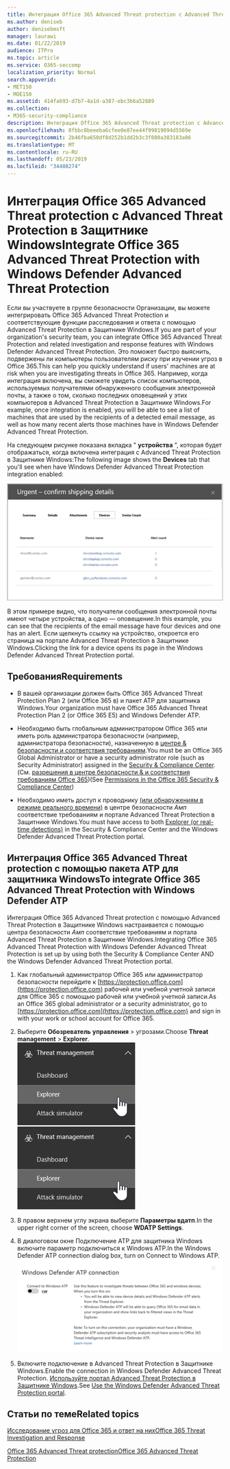 ```yaml
---
title: Интеграция Office 365 Advanced Threat protection с Advanced Threat Protection в Защитнике Windows
ms.author: deniseb
author: denisebmsft
manager: laurawi
ms.date: 01/22/2019
audience: ITPro
ms.topic: article
ms.service: O365-seccomp
localization_priority: Normal
search.appverid:
- MET150
- MOE150
ms.assetid: 414fa693-d7b7-4a1d-a387-ebc3b6a52889
ms.collection:
- M365-security-compliance
description: Интеграция Office 365 Advanced Threat protection с Advanced Threat Protection в Защитнике Windows для просмотра подробных сведений об управлении угрозами.
ms.openlocfilehash: 8fbbc8beeeba6cfee0e87ee44f99819094d5569e
ms.sourcegitcommit: 2b46fba650df8d252b1dd2b3c3f080a383183a06
ms.translationtype: MT
ms.contentlocale: ru-RU
ms.lasthandoff: 05/23/2019
ms.locfileid: "34408274"
---
```

# <a name="integrate-office-365-advanced-threat-protection-with-windows-defender-advanced-threat-protection"></a><span data-ttu-id="32f81-103">Интеграция Office 365 Advanced Threat protection с Advanced Threat Protection в Защитнике Windows</span><span class="sxs-lookup"><span data-stu-id="32f81-103">Integrate Office 365 Advanced Threat Protection with Windows Defender Advanced Threat Protection</span></span>

<span data-ttu-id="32f81-104">Если вы участвуете в группе безопасности Организации, вы можете интегрировать Office 365 Advanced Threat Protection и соответствующие функции расследования и ответа с помощью Advanced Threat Protection в Защитнике Windows.</span><span class="sxs-lookup"><span data-stu-id="32f81-104">If you are part of your organization's security team, you can integrate Office 365 Advanced Threat Protection and related investigation and response features with Windows Defender Advanced Threat Protection.</span></span> <span data-ttu-id="32f81-105">Это поможет быстро выяснить, подвержены ли компьютеры пользователям риску при изучении угроз в Office 365.</span><span class="sxs-lookup"><span data-stu-id="32f81-105">This can help you quickly understand if users' machines are at risk when you are investigating threats in Office 365.</span></span> <span data-ttu-id="32f81-106">Например, когда интеграция включена, вы сможете увидеть список компьютеров, используемых получателями обнаруженного сообщения электронной почты, а также о том, сколько последних оповещений у этих компьютеров в Advanced Threat Protection в Защитнике Windows.</span><span class="sxs-lookup"><span data-stu-id="32f81-106">For example, once integration is enabled, you will be able to see a list of machines that are used by the recipients of a detected email message, as well as how many recent alerts those machines have in Windows Defender Advanced Threat Protection.</span></span>
  
<span data-ttu-id="32f81-107">На следующем рисунке показана вкладка " **устройства** ", которая будет отображаться, когда включена интеграция с Advanced Threat Protection в Защитнике Windows:</span><span class="sxs-lookup"><span data-stu-id="32f81-107">The following image shows the **Devices** tab that you'll see when have Windows Defender Advanced Threat Protection integration enabled:</span></span> 
  
![Когда пакет ATP для защитника Windows включен, вы можете просмотреть список компьютеров с оповещениями.](media/fec928ea-8f0c-44d7-80b9-a2e0a8cd4e89.PNG)
  
<span data-ttu-id="32f81-109">В этом примере видно, что получатели сообщения электронной почты имеют четыре устройства, а одно — оповещение.</span><span class="sxs-lookup"><span data-stu-id="32f81-109">In this example, you can see that the recipients of the email message have four devices and one has an alert.</span></span> <span data-ttu-id="32f81-110">Если щелкнуть ссылку на устройство, откроется его страница на портале Advanced Threat Protection в Защитнике Windows.</span><span class="sxs-lookup"><span data-stu-id="32f81-110">Clicking the link for a device opens its page in the Windows Defender Advanced Threat Protection portal.</span></span>
  
## <a name="requirements"></a><span data-ttu-id="32f81-111">Требования</span><span class="sxs-lookup"><span data-stu-id="32f81-111">Requirements</span></span>

- <span data-ttu-id="32f81-112">В вашей организации должен быть Office 365 Advanced Threat Protection Plan 2 (или Office 365 в) и пакет ATP для защитника Windows.</span><span class="sxs-lookup"><span data-stu-id="32f81-112">Your organization must have Office 365 Advanced Threat Protection Plan 2 (or Office 365 E5) and Windows Defender ATP.</span></span>
    
- <span data-ttu-id="32f81-113">Необходимо быть глобальным администратором Office 365 или иметь роль администратора безопасности (например, администратора безопасности), назначенную в [центре &amp; безопасности и соответствия требованиям](https://protection.office.com).</span><span class="sxs-lookup"><span data-stu-id="32f81-113">You must be an Office 365 Global Administrator or have a security administrator role (such as Security Administrator) assigned in the [Security &amp; Compliance Center](https://protection.office.com).</span></span> <span data-ttu-id="32f81-114">(См. [разрешения в центре безопасности &amp; и соответствия требованиям Office 365](permissions-in-the-security-and-compliance-center.md))</span><span class="sxs-lookup"><span data-stu-id="32f81-114">(See [Permissions in the Office 365 Security &amp; Compliance Center](permissions-in-the-security-and-compliance-center.md))</span></span>
    
- <span data-ttu-id="32f81-115">Необходимо иметь доступ к проводнику [(или обнаружениям в режиме реального времени)](threat-explorer.md) в центре безопасности _Амп_ соответствие требованиям и портале Advanced Threat Protection в Защитнике Windows.</span><span class="sxs-lookup"><span data-stu-id="32f81-115">You must have access to both [Explorer (or real-time detections)](threat-explorer.md) in the Security & Compliance Center and the Windows Defender Advanced Threat Protection portal.</span></span>
    
## <a name="to-integrate-office-365-advanced-threat-protection-with-windows-defender-atp"></a><span data-ttu-id="32f81-116">Интеграция Office 365 Advanced Threat protection с помощью пакета ATP для защитника Windows</span><span class="sxs-lookup"><span data-stu-id="32f81-116">To integrate Office 365 Advanced Threat Protection with Windows Defender ATP</span></span>

<span data-ttu-id="32f81-117">Интеграция Office 365 Advanced Threat protection с помощью Advanced Threat Protection в Защитнике Windows настраивается с помощью центра безопасности _Амп_ соответствие требованиям и портала Advanced Threat Protection в Защитнике Windows.</span><span class="sxs-lookup"><span data-stu-id="32f81-117">Integrating Office 365 Advanced Threat Protection with Windows Defender Advanced Threat Protection is set up by using both the Security & Compliance Center AND the Windows Defender Advanced Threat Protection portal.</span></span>
  
1. <span data-ttu-id="32f81-118">Как глобальный администратор Office 365 или администратор безопасности перейдите к [https://protection.office.com](https://protection.office.com) рабочей или учебной учетной записи для Office 365 с помощью рабочей или учебной учетной записи.</span><span class="sxs-lookup"><span data-stu-id="32f81-118">As an Office 365 global administrator or a security administrator, go to [https://protection.office.com](https://protection.office.com) and sign in with your work or school account for Office 365.</span></span> 
    
2. <span data-ttu-id="32f81-119">Выберите **Обозреватель** **управления** \> угрозами.</span><span class="sxs-lookup"><span data-stu-id="32f81-119">Choose **Threat management** \> **Explorer**.</span></span><br><span data-ttu-id="32f81-120">![Проводник в меню "Управление угрозами"](media/ThreatMgmt-Explorer-nav.png)</span><span class="sxs-lookup"><span data-stu-id="32f81-120">![Explorer in Threat Management menu](media/ThreatMgmt-Explorer-nav.png)</span></span><br>
    
3. <span data-ttu-id="32f81-121">В правом верхнем углу экрана выберите **Параметры вдатп**.</span><span class="sxs-lookup"><span data-stu-id="32f81-121">In the upper right corner of the screen, choose **WDATP Settings**.</span></span>
    
4. <span data-ttu-id="32f81-122">В диалоговом окне Подключение ATP для защитника Windows включите параметр подключиться к Windows ATP.</span><span class="sxs-lookup"><span data-stu-id="32f81-122">In the Windows Defender ATP connection dialog box, turn on Connect to Windows ATP.</span></span><br>![Подключение ATP для защитника Windows](media/Explorer-WDATPConnection-dialog.png)<br>
    
5. <span data-ttu-id="32f81-124">Включите подключение в Advanced Threat Protection в Защитнике Windows.</span><span class="sxs-lookup"><span data-stu-id="32f81-124">Enable the connection in Windows Defender Advanced Threat Protection.</span></span> <span data-ttu-id="32f81-125">[Используйте портал Advanced Threat Protection в Защитнике Windows](https://go.microsoft.com/fwlink/?linkid=859690).</span><span class="sxs-lookup"><span data-stu-id="32f81-125">See [Use the Windows Defender Advanced Threat Protection portal](https://go.microsoft.com/fwlink/?linkid=859690).</span></span>

  
## <a name="related-topics"></a><span data-ttu-id="32f81-126">Статьи по теме</span><span class="sxs-lookup"><span data-stu-id="32f81-126">Related topics</span></span>

[<span data-ttu-id="32f81-127">Исследование угроз для Office 365 и ответ на них</span><span class="sxs-lookup"><span data-stu-id="32f81-127">Office 365 Threat Investigation and Response</span></span>](office-365-ti.md)
  
[<span data-ttu-id="32f81-128">Office 365 Advanced Threat protection</span><span class="sxs-lookup"><span data-stu-id="32f81-128">Office 365 Advanced Threat Protection</span></span>](office-365-atp.md)
  


